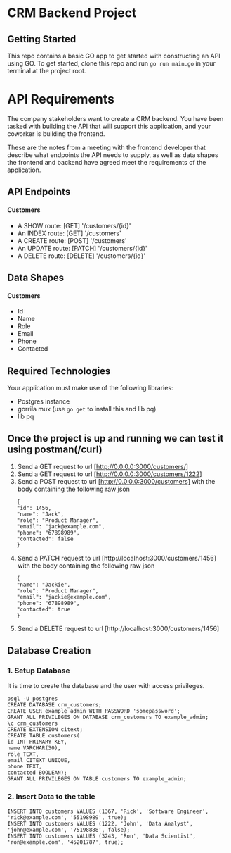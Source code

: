 # CRM Backend Project

## Getting Started

This repo contains a basic GO app to get started with constructing an API using GO. To get started, clone this repo and run `go run main.go` in your terminal at the project root.

# API Requirements

The company stakeholders want to create a CRM backend. You have been tasked with building the API that will support this application, and your coworker is building the frontend.

These are the notes from a meeting with the frontend developer that describe what endpoints the API needs to supply, as well as data shapes the frontend and backend have agreed meet the requirements of the application.

## API Endpoints

#### Customers

- A SHOW route: [GET] '/customers/{id}'
- An INDEX route: [GET] '/customers'
- A CREATE route: [POST] '/customers'
- An UPDATE route: [PATCH] '/customers/{id}'
- A DELETE route: [DELETE] '/customers/{id}'

## Data Shapes

#### Customers

- Id
- Name
- Role
- Email
- Phone
- Contacted

## Required Technologies

Your application must make use of the following libraries:

- Postgres instance
- gorrila mux (use `go get` to install this and lib pq)
- lib pq

## Once the project is up and running we can test it using postman(/curl)

1. Send a GET request to url [http://0.0.0.0:3000/customers/]
2. Send a GET request to url [http://0.0.0.0:3000/customers/1222]
3. Send a POST request to url [http://0.0.0.0:3000/customers] with the body containing the following raw json

```
   {
   "id": 1456,
   "name": "Jack",
   "role": "Product Manager",
   "email": "jack@example.com",
   "phone": "67898989",
   "contacted": false
   }
```

4. Send a PATCH request to url [http://localhost:3000/customers/1456] with the body containing the following raw json

```
   {
   "name": "Jackie",
   "role": "Product Manager",
   "email": "jackie@example.com",
   "phone": "67898989",
   "contacted": true
   }
```

5. Send a DELETE request to url [http://localhost:3000/customers/1456]

## Database Creation

### 1. Setup Database

It is time to create the database and the user with access privileges.

```
psql -U postgres
CREATE DATABASE crm_customers;
CREATE USER example_admin WITH PASSWORD 'somepassword';
GRANT ALL PRIVILEGES ON DATABASE crm_customers TO example_admin;
\c crm_customers
CREATE EXTENSION citext;
CREATE TABLE customers(
id INT PRIMARY KEY,
name VARCHAR(30),
role TEXT,
email CITEXT UNIQUE,
phone TEXT,
contacted BOOLEAN);
GRANT ALL PRIVILEGES ON TABLE customers TO example_admin;
```

### 2. Insert Data to the table

```
INSERT INTO customers VALUES (1367, 'Rick', 'Software Engineer', 'rick@example.com', '55198989', true);
INSERT INTO customers VALUES (1222, 'John', 'Data Analyst', 'john@example.com', '75198888', false);
INSERT INTO customers VALUES (3243, 'Ron', 'Data Scientist', 'ron@example.com', '45201787', true);
```
